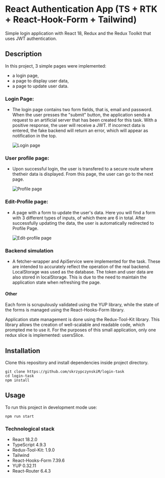 # React Authentication App (TS + RTK + React-Hook-Form + Tailwind)

Simple login application with React 18, Redux and the Redux Toolkit that uses JWT authentication.

## Description

In this project, 3 simple pages were implemented:

-   a login page,
-   a page to display user data,
-   a page to update user data.

### Login Page:

-   The login page contains two form fields, that is, email and password. When the user presses the "submit" button, the application sends a request to an artificial server that has been created for this task. With a positive response, the user will receive a JWT. If incorrect data is entered, the fake backend will return an error, which will appear as notification in the top.

    ![Login page](assets/login-page.PNG)

### User profile page:

-   Upon successful login, the user is transfered to a secure route where thetheir data is displayed. From this page, the user can go to the next page.

    ![Profile page](assets/profile-page.PNG)

### Edit-Profile page:

-   A page with a form to update the user's data.
    Here you will find a form with 3 different types of inputs, of which there are 6 in total. After successfully updating the data, the user is automatically redirected to Profile Page.
    
    ![Edit-profile page](assets/edit-profile.PNG)

### Backend simulation

-   A fetcher-wrapper and ApiService were implemented for the task. These are intended to accurately reflect the operation of the real backend. LocalStorage was used as the database. The token and user data are also stored in localStorage. This is due to the need to maintain the application state when refreshing the page.

#### Other

Each form is scrupulously validated using the YUP library, while the state of the forms is managed using the React-Hooks-Form library.

Application state management is done using the Redux-Tool-Kit library. This library allows the creation of well-scalable and readable code, which prompted me to use it. For the purposes of this small application, only one redux slice is implemented: usersSlice.

## Installation

Clone this repository and install dependencies inside project directory.

```
git clone https://github.com/skrzypczynskiM/login-task
cd login-task
npm install
```

## Usage

To run this project in development mode use:

```
npm run start
```

### Technological stack

-   React 18.2.0
-   TypeScript 4.9.3
-   Redux-Tool-Kit: 1.9.0
-   Tailwind
-   React-Hooks-Form 7.39.6
-   YUP 0.32.11
-   React-Router 6.4.3
